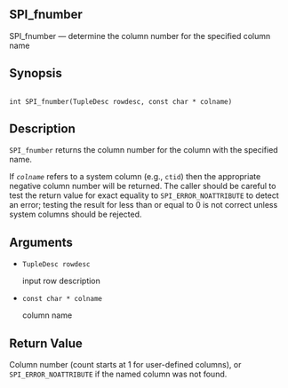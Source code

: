 ## SPI\_fnumber

SPI\_fnumber — determine the column number for the specified column name

## Synopsis

```

int SPI_fnumber(TupleDesc rowdesc, const char * colname)
```

## Description

`SPI_fnumber` returns the column number for the column with the specified name.

If *`colname`* refers to a system column (e.g., `ctid`) then the appropriate negative column number will be returned. The caller should be careful to test the return value for exact equality to `SPI_ERROR_NOATTRIBUTE` to detect an error; testing the result for less than or equal to 0 is not correct unless system columns should be rejected.

## Arguments

* `TupleDesc rowdesc`

    input row description

* `const char * colname`

    column name

## Return Value

Column number (count starts at 1 for user-defined columns), or `SPI_ERROR_NOATTRIBUTE` if the named column was not found.